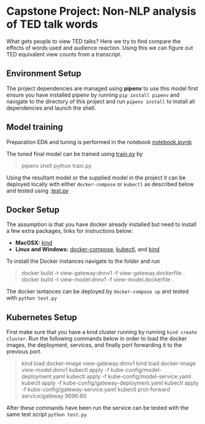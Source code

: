 # Capstone Project: Non-NLP analysis of TED talk words

What gets people to view TED talks? Here we try to find compare the effects of words used and audience reaction. Using this we can figure out TED equivalent view counts from a transcript.

## Environment Setup
The project dependencies are managed using **pipenv** to use this model first ensure you have installed pipenv by running `pip install pipenv` and navigate to the directory of this project and run `pipenv install` to install all dependencies and launch the shell.

## Model training

Preparation EDA and tuning is performed in the notebook [notebook.ipynb](https://github.com/ksomf/workbook/blob/main/alexeygrigorev_zoomcamp/capstone_project/notebook.ipynb)

The tuned final model can be trained using [train.py](https://github.com/ksomf/workbook/blob/main/alexeygrigorev_zoomcamp/capstone_project/train.py) by

>pipenv shell
>python train.py

Using the resultant model or the supplied model in the project it can be deployed locally with either `docker-compose` or `kubectl` as described below and tested using .[test.py](https://github.com/ksomf/workbook/blob/main/alexeygrigorev_zoomcamp/capstone_project/test.py)

## Docker Setup

The assumption is that you have docker already installed but need to install a few extra packages, links for instructions below:
 - **MacOSX:** [kind](https://kind.sigs.k8s.io/docs/user/quick-start/)
 - **Linux and Windows:** [docker-compose](https://docs.docker.com/compose/install/), [kubectl](https://kubernetes.io/docs/tasks/tools/install-kubectl-linux/), and [kind](https://kind.sigs.k8s.io/docs/user/quick-start/)

To install the Docker instances navigate to the folder and run 

>docker build -t view-gateway:dnnv1 -f view-gateway.dockerfile .
>docker build -t view-model:dnnv1 -f view-model.dockerfile .

The docker isntances can be deployed by `docker-compose up` and tested with `python test.py`

## Kubernetes Setup

First make sure that you have a kind cluster running by running `kind create cluster`. Run the following commands below in order to load the docker images, the deployment,  services, and finally port forwarding it to the previous port.

>kind load docker-image view-gateway:dnnv1
>kind load docker-image view-model:dnnv1
>kubectl apply -f kube-config/model-deployment.yaml
>kubectl apply -f kube-config/model-service.yaml
>kubectl apply -f kube-config/gateway-deployment.yaml
>kubectl apply -f kube-config/gateway-service.yaml
>kubectl prot-forward service/gateway 9696:80

After these commands have been run the service can be tested with the same test script `python test.py`
